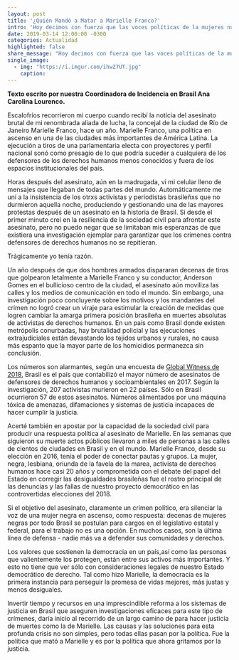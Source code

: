 ```yaml
---
layout: post
title: '¿Quién Mandó a Matar a Marielle Franco?'
intro: 'Hoy decimos con fuerza que las voces políticas de la mujeres nunca más serán silenciadas.'
date: 2019-03-14 12:00:00 -0300
categories: Actualidad
highlighted: false
share_message: "Hoy decimos con fuerza que las voces políticas de la mujeres nunca más serán silenciadas @ciudadaniai."
single_image:
  - img: "https://i.imgur.com/ihwZ7UT.jpg"
    caption: 
---
```

**Texto escrito por nuestra Coordinadora de Incidencia en Brasil Ana Carolina Lourenco.**

Escalofríos recorrieron mi cuerpo cuando recibí la noticia del asesinato brutal de mi renombrada aliada de lucha, la concejal de la ciudad de Río de Janeiro Marielle Franco, hace un año. Marielle Franco, una política en ascenso en una de las ciudades más importantes de América Latina. La ejecución a tiros de una parlamentaria electa con proyectores y perfil nacional sonó como presagio de lo que podría suceder a cualquiera de los defensores de los derechos humanos menos conocidos y fuera de los espacios institucionales del país.

Horas después del asesinato, aún en la madrugada, vi mi celular lleno de mensajes que llegaban de todas partes del mundo. Automáticamente me uní a la insistencia de los otrxs activistas y periodistas brasileñxs que no durmieron aquella noche, produciendo y gestionando una de las mayores protestas después de un asesinato en la historia de Brasil. Si desde el primer minuto creí en la resiliencia de la sociedad civil para afrontar este asesinato, pero no puedo negar que se limitaban mis esperanzas de que existiera una investigación ejemplar para garantizar que los crímenes contra defensores de derechos humanos no se repitieran.

Trágicamente yo tenía razón.

Un año después de que dos hombres armados dispararan decenas de tiros que golpearon letalmente a Marielle Franco y su conductor, Anderson Gomes en el bullicioso centro de la ciudad, el asesinato aún moviliza las calles y los medios de comunicación en todo el mundo. Sin embargo, una investigación poco concluyente sobre los motivos y los mandantes del crimen no logró crear un viraje para estimular la creación de medidas que logren cambiar la amarga primera posición brasileña en muertes absolutas de activistas de derechos humanos. En un país como Brasil donde existen metrópolis conurbadas, hay brutalidad policial y las ejecuciones extrajudiciales están devastando los tejidos urbanos y rurales, no causa más espanto que la mayor parte de los homicidios permanezca sin conclusión.

Los números son alarmantes, según una encuesta de [Global Witness de 2018](https://www.globalwitness.org/en/press-releases/2017-es-el-%C3%B1o-con-m%C3%A1s-muertes-registradas-de-personas-defensoras-de-la-tierra-y-el-medio-ambiente/), Brasil es el país que contabilizó el mayor número de asesinatos de defensores de derechos humanos y socioambientales en 2017. Según la investigación, 207 activistas murieron en  22 países. Sólo en Brasil ocurrieron 57 de estos asesinatos. Números alimentados por una máquina tóxica de amenazas, difamaciones y sistemas de justicia incapaces de hacer cumplir la justicia.

Acerté también en apostar por la capacidad de la sociedad civil para producir una respuesta política al asesinato de Marielle. En las semanas que siguieron su muerte actos públicos llevaron a miles de personas a las calles de cientos de ciudades en Brasil y en el mundo. Marielle Franco, desde su elección en 2016, tenía el poder de conectar pautas y grupos. La mujer, negra, lesbiana, oriunda de la favela de la marea, activista de derechos humanos hace casi 20 años y comprometida con el debate del papel del Estado en corregir las desigualdades brasileñas fue el rostro principal de las denuncias y las fallas de nuestro proyecto democrático en las controvertidas elecciones del 2018.

Si el objetivo del asesinato, claramente un crimen político, era silenciar la voz de una mujer negra en ascenso, como respuesta: decenas de mujeres negras por todo Brasil se postulan para cargos en el legislativo estatal y federal, para el trabajo no es una opción. En muchos casos, son la última línea de defensa - nadie más va a defender sus comunidades y derechos.

Los valores que sostienen la democracia en un país,así como las personas que valientemente los protegen, están entre sus activos más importantes. Y esto no tiene que ver sólo con consideraciones legales de nuestro Estado democrático de derecho. Tal como hizo Marielle, la democracia es la primera instancia para perseguir la promesa de vidas mejores, más justas y menos desiguales.

Invertir tiempo y recursos en una imprescindible reforma a los sistemas de justicia en Brasil que aseguren investigaciones eficaces para este tipo de crímenes, daría inicio al recorrido de un largo camino de para hacer justicia de muertes como la de Marielle. Las causas y las soluciones para esta profunda crisis no son simples, pero todas ellas pasan por la política. Fue la política que mató a Marielle y es por la política que ahora gritamos por la justicia.

